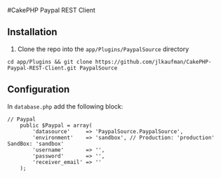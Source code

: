 #CakePHP Paypal REST Client

## Installation

1. Clone the repo into the `app/Plugins/PaypalSource` directory

`cd app/Plugins && git clone https://github.com/jlkaufman/CakePHP-Paypal-REST-Client.git PaypalSource`

## Configuration

In `database.php` add the following block:

```
// Paypal
	public $Paypal = array(
		'datasource'     => 'PaypalSource.PaypalSource',
		'environment'    => 'sandbox', // Production: 'production'   SandBox: 'sandbox'
		'username'       => '',
		'password'       => '',
		'receiver_email' => ''
	);
```